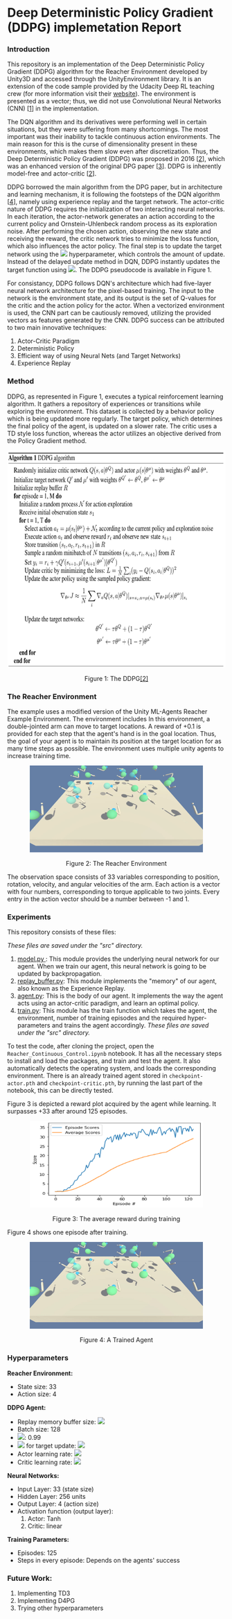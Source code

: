 # Deep Deterministic Policy Gradient (DDPG) implemetation Report

### Introduction
This repository is an implementation of the Deep Deterministic Policy Gradient (DDPG) algorithm for the Reacher Environment developed by Unity3D and accessed through the UnityEnvironment library. It is an extension of the code sample provided by the Udacity Deep RL teaching crew (for more information visit their [website](https://www.udacity.com/course/deep-reinforcement-learning-nanodegree--nd893)). The environment is presented as a vector; thus, we did not use Convolutional Neural Networks (CNN) \[[1](http://yann.lecun.com/exdb/publis/pdf/lecun-99.pdf)\] in the implementation.

The DQN algorithm and its derivatives were performing well in certain situations, but they were suffering from many shortcomings. The most important was their inability to tackle continuous action environments. The main reason for this is the curse of dimensionality present in these environments, which makes them slow even after discretization. Thus, the Deep Deterministic Policy Gradient (DDPG) was proposed in 2016 \[[2](https://arxiv.org/abs/1509.02971)\], which was an enhanced version of the original DPG paper \[[3](http://proceedings.mlr.press/v32/silver14.pdf)\]. DDPG is inherently model-free and actor-critic \[[2](https://arxiv.org/abs/1509.02971)\].

DDPG borrowed the main algorithm from the DPG paper, but in architecture and learning mechanism, it is following the footsteps of the DQN algorithm \[[4](https://arxiv.org/abs/1312.5602)\], namely using experience replay and the target network. The actor-critic nature of DDPG requires the initialization of two interacting neural networks. In each iteration, the actor-network generates an action according to the current policy and Ornstein-Uhlenbeck random process as its exploration noise. After performing the chosen action, observing the new state and receiving the reward, the critic network tries to minimize the loss function, which also influences the actor policy. The final step is to update the target network using the <img src="https://render.githubusercontent.com/render/math?math=\tau"> hyperparameter, which controls the amount of update. Instead of the delayed update method in DQN, DDPG instantly updates the target function using <img src="https://render.githubusercontent.com/render/math?math=\tau">. The DDPG pseudocode is available in Figure 1.

For consistancy, DDPG follows DQN's architecture which had five-layer neural network architecture for the pixel-based training. The input to the network is the environment state, and its output is the set of Q-values for the critic and the action policy for the actor. When a vectorized environment is used, the CNN part can be cautiously removed, utilizing the provided vectors as features generated by the CNN. DDPG success can be attributed to two main innovative techniques:
1. Actor-Critic Paradigm
2. Deterministic Policy
3. Efficient way of using Neural Nets (and Target Networks)
4. Experience Replay

### Method
DDPG, as represented in Figure 1, executes a typical reinforcement learning algorithm. It gathers a repository of experiences or transitions while exploring the environment. This dataset is collected by a behavior policy which is being updated more regularly. The target policy, which determines the final policy of the agent, is updated on a slower rate. The critic uses a TD style loss function, whereas the actor utilizes an objective derived from the Policy Gradient method.

<p align="center">
    <img src="https://github.com/FredAmouzgar/DDPG_PyTorch/raw/master/images/ddpg.png" width="600" height="500"><br>
    <p align="center" style="font-size=70%;">Figure 1: The DDPG<a href="https://arxiv.org/abs/1509.02971">[2]</a></p>
</p>

### The Reacher Environment
The example uses a modified version of the Unity ML-Agents Reacher Example Environment. The environment includes In this environment, a double-jointed arm can move to target locations. A reward of +0.1 is provided for each step that the agent's hand is in the goal location. Thus, the goal of your agent is to maintain its position at the target location for as many time steps as possible. The environment uses multiple unity agents to increase training time.

<p align="center">
    <img src="https://github.com/FredAmouzgar/DDPG_PyTorch/raw/master/images/Reacher.png" width="400" height="200">
    <p align="center" style="font-size=70%;">Figure 2: The Reacher Environment</p>
</p>

The observation space consists of 33 variables corresponding to position, rotation, velocity, and angular velocities of the arm. Each action is a vector with four numbers, corresponding to torque applicable to two joints. Every entry in the action vector should be a number between -1 and 1.


### Experiments
This repository consists of these files:

*These files are saved under the "src" directory.*
1. <ins> model.py </ins>: This module provides the underlying neural network for our agent. When we train our agent, this neural network is going to be updated by backpropagation.
2. <ins>replay_buffer.py</ins>: This module implements the "memory" of our agent, also known as the Experience Replay.
3. <ins>agent.py</ins>: This is the body of our agent. It implements the way the agent acts using an actor-critic paradigm, and learn an optimal policy.
4. <ins>train.py</ins>: This module has the train function which takes the agent, the environment, number of training episodes and the required hyper-parameters and trains the agent accordingly.
*These files are saved under the "src" directory.*

To test the code, after cloning the project, open the `Reacher_Continuous_Control.ipynb` notebook. It has all the necessary steps to install and load the packages, and train and test the agent. It also automatically detects the operating system, and loads the corresponding environment. There is an already trained agent stored in `checkpoint-actor.pth` and `checkpoint-critic.pth`, by running the last part of the notebook, this can be directly tested.

Figure 3 is depicted a reward plot acquired by the agent while learning. It surpasses +33 after around 125 episodes.

<p align="center">
    <img src="https://github.com/FredAmouzgar/DDPG_PyTorch/raw/master/images/DDPG_reward_plot.png" width="400" height="200"><br><p align="center" style="font-size=70%;">Figure 3: The average reward during training</p>
</p>

Figure 4 shows one episode after training.

<p align="center">
    <img src="https://github.com/FredAmouzgar/DDPG_PyTorch/raw/master/images/Reacher.gif" width="400" height="200"><br>
    <p align="center" style="font-size=70%;">Figure 4: A Trained Agent</p>
</p>

### Hyperparameters
__Reacher Environment:__
- State size: 33
- Action size: 4

__DDPG Agent:__
- Replay memory buffer size: <img src="https://render.githubusercontent.com/render/math?math=10 ^ 5">
- Batch size: 128
- <img src="https://render.githubusercontent.com/render/math?math=\gamma">: 0.99
- <img src="https://render.githubusercontent.com/render/math?math=\tau"> for target update: <img src="https://render.githubusercontent.com/render/math?math=10^{-3}">
- Actor learning rate: <img src="https://render.githubusercontent.com/render/math?math=5\times 10 ^ {-4}">
- Critic learning rate: <img src="https://render.githubusercontent.com/render/math?math=5\times 10 ^ {-4}">

__Neural Networks:__
- Input Layer: 33 (state size)
- Hidden Layer: 256 units
- Output Layer: 4 (action size)
- Activation function (output layer): 
    1. Actor: Tanh
    2. Critic: linear

__Training Parameters:__
- Episodes: 125
- Steps in every episode: Depends on the agents' success

### Future Work:
1. Implementing TD3
2. Implementing D4PG
3. Trying other hyperparameters